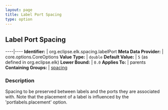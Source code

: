```yaml
---
layout: page
title: Label Port Spacing
type: option
---
```

## Label Port Spacing

----|----
**Identifier:** | org.eclipse.elk.spacing.labelPort
**Meta Data Provider:** | core.options.CoreOptions
**Value Type:** | `double`
**Default Value:** | `5` (as defined in org.eclipse.elk)
**Lower Bound:** | `0.0`
**Applies To:** | parents
**Containing Groups:** | [spacing](org-eclipse-elk-spacing)


### Description
Spacing to be preserved between labels and the ports they are associated with. Note that the placement of a label is influenced by the 'portlabels.placement' option.

